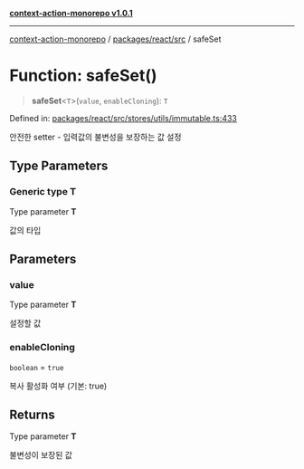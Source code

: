 [**context-action-monorepo v1.0.1**](../../../../README.md)

***

[context-action-monorepo](../../../../README.md) / [packages/react/src](../README.md) / safeSet

# Function: safeSet()

> **safeSet**&lt;`T`&gt;(`value`, `enableCloning`): `T`

Defined in: [packages/react/src/stores/utils/immutable.ts:433](https://github.com/mineclover/context-action/blob/cd08d4e3b87a65a1296f2b120f18fcabd78f2914/packages/react/src/stores/utils/immutable.ts#L433)

안전한 setter - 입력값의 불변성을 보장하는 값 설정

## Type Parameters

### Generic type T

Type parameter **T**

값의 타입

## Parameters

### value

Type parameter **T**

설정할 값

### enableCloning

`boolean` = `true`

복사 활성화 여부 (기본: true)

## Returns

Type parameter **T**

불변성이 보장된 값
